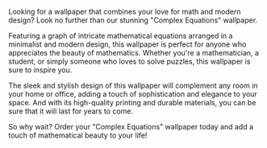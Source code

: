 <!--
Write me content for website with wallpaper "A wallpaper with a graph of complex mathematical equations, arranged in a minimalist and modern design."
-->

<!--font:Montserrat-->

Looking for a wallpaper that combines your love for math and modern design? Look no further than our stunning "Complex Equations" wallpaper.

Featuring a graph of intricate mathematical equations arranged in a minimalist and modern design, this wallpaper is perfect for anyone who appreciates the beauty of mathematics. Whether you're a mathematician, a student, or simply someone who loves to solve puzzles, this wallpaper is sure to inspire you.

The sleek and stylish design of this wallpaper will complement any room in your home or office, adding a touch of sophistication and elegance to your space. And with its high-quality printing and durable materials, you can be sure that it will last for years to come.

So why wait? Order your "Complex Equations" wallpaper today and add a touch of mathematical beauty to your life!
